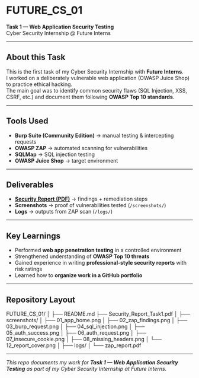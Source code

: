 # FUTURE_CS_01  
**Task 1 — Web Application Security Testing**  
Cyber Security Internship @ Future Interns  

---

##  About this Task
This is the first task of my Cyber Security Internship with **Future Interns**.  
I worked on a deliberately vulnerable web application (OWASP Juice Shop) to practice ethical hacking.  
The main goal was to identify common security flaws (SQL Injection, XSS, CSRF, etc.) and document them following **OWASP Top 10 standards**.  

---

##  Tools Used
- **Burp Suite (Community Edition)** → manual testing & intercepting requests  
- **OWASP ZAP** → automated scanning for vulnerabilities  
- **SQLMap** → SQL injection testing  
- **OWASP Juice Shop** → target environment  

---

##  Deliverables
- **[Security Report (PDF)](./Security_Report_Task1.pdf)** → findings + remediation steps  
- **Screenshots** → proof of vulnerabilities tested (`/screenshots/`)  
- **Logs** → outputs from ZAP scan (`/logs/`)  

---

##  Key Learnings
- Performed **web app penetration testing** in a controlled environment  
- Strengthened understanding of **OWASP Top 10 threats**  
- Gained experience in writing **professional-style security reports** with risk ratings  
- Learned how to **organize work in a GitHub portfolio**  

---

##  Repository Layout
FUTURE_CS_01/
│
├── README.md
├── Security_Report_Task1.pdf
│
├── screenshots/
│   ├── 01_app_home.png
│   ├── 02_zap_findings.png
│   ├── 03_burp_request.png
│   ├── 04_sql_injection.png
│   ├── 05_auth_success.png
│   ├── 06_auth_request.png
│   ├── 07_insecure_cookie.png
│   ├── 08_missing_headers.png
│   └── 12_report_cover.png
│
├── logs/
│   └── zap_report.pdf

---

 *This repo documents my work for **Task 1 — Web Application Security Testing** as part of my Cyber Security Internship at Future Interns.*




